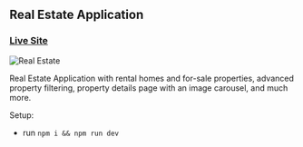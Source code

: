 ## Real Estate Application

### [Live Site](https://pwn-realestate.vercel.app/)

![Real Estate](https://i.ibb.co/S5sQHPf/real-estate.png)

Real Estate Application with rental homes and for-sale properties, advanced property filtering, property details page with an image carousel, and much more.

Setup:
- run ```npm i && npm run dev```